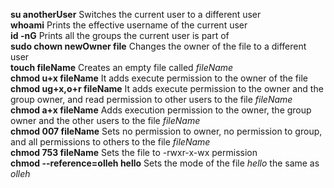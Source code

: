 **su anotherUser** Switches the current user to a different user<br> 
**whoami** Prints the effective username of the current user<br>
**id -nG** Prints all the groups the current user is part of<br>
**sudo chown newOwner file** Changes the owner of the file to a different user<br>
**touch fileName** Creates an empty file called *fileName*<br>
**chmod u+x fileName** It adds execute permission to the owner of the file<br>
**chmod ug+x,o+r fileName** It adds execute permission to the owner and the group owner, and read permission to other users to the file *fileName*<br>
**chmod a+x fileName** Adds execution permission to the owner, the group owner and the other users to the file *fileName*<br>
**chmod 007 fileName** Sets no permission to owner, no permission to group, and all permissions to others to the file *fileName*<br>
**chmod 753 fileName** Sets the file to -rwxr-x-wx permission<br>
**chmod --reference=olleh hello** Sets the mode of the file *hello* the same as *olleh*<br>
